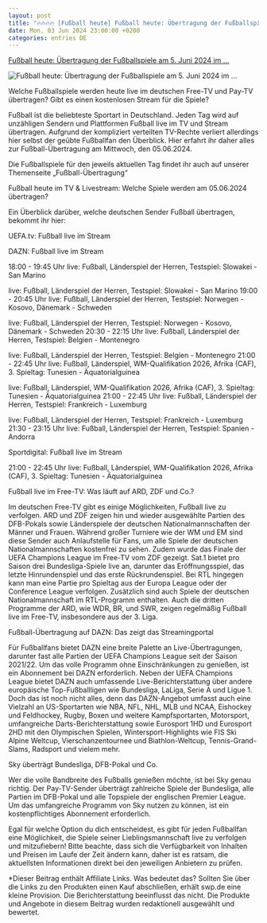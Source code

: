 ```yaml
---
layout: post
title: "🔥🔥🔥🔥 [Fußball heute] Fußball heute: Übertragung der Fußballspiele am 5. Juni 2024 im ..."
date: Mon, 03 Jun 2024 23:00:00 +0200
categories: entries DE
---
```

[Fußball heute: Übertragung der Fußballspiele am 5. Juni 2024 im ...](https://www.swp.de/sport/fussball-heute-uebertragung-der-fussballspiele-am-4-juni-2024-im-livestream-und-free-tv-73924865.html)

![Fußball heute: Übertragung der Fußballspiele am 5. Juni 2024 im ...](https://www.swp.de/imgs/07/1/3/3/9/7/6/4/6/9/tok_e9e5b9057b98dc0891287dc045551909/w1200_h675_x750_y422_LD_95dzsfVJgAji-77c3cf585422768c.jpeg)

Welche Fußballspiele werden heute live im deutschen Free-TV und Pay-TV übertragen? Gibt es einen kostenlosen Stream für die Spiele?

Fußball ist die beliebteste Sportart in Deutschland. Jeden Tag wird auf unzähligen Sendern und Plattformen Fußball live im TV und Stream übertragen. Aufgrund der kompliziert verteilten TV-Rechte verliert allerdings hier selbst der geübte Fußballfan den Überblick. Hier erfahrt ihr daher alles zur Fußball-Übertragung am Mittwoch, den 05.06.2024.

Die Fußballspiele für den jeweils aktuellen Tag findet ihr auch auf unserer Themenseite „Fußball-Übertragung“

Fußball heute im TV & Livestream: Welche Spiele werden am 05.06.2024 übertragen?

Ein Überblick darüber, welche deutschen Sender Fußball übertragen, bekommt ihr hier:

UEFA.tv: Fußball live im Stream

DAZN: Fußball live im Stream

18:00 - 19:45 Uhr live: Fußball, Länderspiel der Herren, Testspiel: Slowakei - San Marino

live: Fußball, Länderspiel der Herren, Testspiel: Slowakei - San Marino 19:00 - 20:45 Uhr live: Fußball, Länderspiel der Herren, Testspiel: Norwegen - Kosovo, Dänemark - Schweden

live: Fußball, Länderspiel der Herren, Testspiel: Norwegen - Kosovo, Dänemark - Schweden 20:30 - 22:15 Uhr live: Fußball, Länderspiel der Herren, Testspiel: Belgien - Montenegro

live: Fußball, Länderspiel der Herren, Testspiel: Belgien - Montenegro 21:00 - 22:45 Uhr live: Fußball, Länderspiel, WM-Qualifikation 2026, Afrika (CAF), 3. Spieltag: Tunesien - Äquatorialguinea

live: Fußball, Länderspiel, WM-Qualifikation 2026, Afrika (CAF), 3. Spieltag: Tunesien - Äquatorialguinea 21:00 - 22:45 Uhr live: Fußball, Länderspiel der Herren, Testspiel: Frankreich - Luxemburg

live: Fußball, Länderspiel der Herren, Testspiel: Frankreich - Luxemburg 21:30 - 23:15 Uhr live: Fußball, Länderspiel der Herren, Testspiel: Spanien - Andorra

Sportdigital: Fußball live im Stream

21:00 - 22:45 Uhr live: Fußball, Länderspiel, WM-Qualifikation 2026, Afrika (CAF), 3. Spieltag: Tunesien - Äquatorialguinea

Fußball live im Free-TV: Was läuft auf ARD, ZDF und Co.?

Im deutschen Free-TV gibt es einige Möglichkeiten, Fußball live zu verfolgen. ARD und ZDF zeigen hin und wieder ausgewählte Partien des DFB-Pokals sowie Länderspiele der deutschen Nationalmannschaften der Männer und Frauen. Während großer Turniere wie der WM und EM sind diese Sender auch Anlaufstelle für Fans, um alle Spiele der deutschen Nationalmannschaften kostenfrei zu sehen. Zudem wurde das Finale der UEFA Champions League im Free-TV vom ZDF gezeigt. Sat.1 bietet pro Saison drei Bundesliga-Spiele live an, darunter das Eröffnungsspiel, das letzte Hinrundenspiel und das erste Rückrundenspiel. Bei RTL hingegen kann man eine Partie pro Spieltag aus der Europa League oder der Conference League verfolgen. Zusätzlich sind auch Spiele der deutschen Nationalmannschaft im RTL-Programm enthalten. Auch die dritten Programme der ARD, wie WDR, BR, und SWR, zeigen regelmäßig Fußball live im Free-TV, insbesondere aus der 3. Liga.

Fußball-Übertragung auf DAZN: Das zeigt das Streamingportal

Für Fußballfans bietet DAZN eine breite Palette an Live-Übertragungen, darunter fast alle Partien der UEFA Champions League seit der Saison 2021/22. Um das volle Programm ohne Einschränkungen zu genießen, ist ein Abonnement bei DAZN erforderlich. Neben der UEFA Champions League bietet DAZN auch umfassende Live-Berichterstattung über andere europäische Top-Fußballligen wie Bundesliga, LaLiga, Serie A und Ligue 1. Doch das ist noch nicht alles, denn das DAZN-Angebot umfasst auch eine Vielzahl an US-Sportarten wie NBA, NFL, NHL, MLB und NCAA, Eishockey und Feldhockey, Rugby, Boxen und weitere Kampfsportarten, Motorsport, umfangreiche Darts-Berichterstattung sowie Eurosport 1HD und Eurosport 2HD mit den Olympischen Spielen, Wintersport-Highlights wie FIS Ski Alpine Weltcup, Vierschanzentournee und Biathlon-Weltcup, Tennis-Grand-Slams, Radsport und vielem mehr.

Sky überträgt Bundesliga, DFB-Pokal und Co.

Wer die volle Bandbreite des Fußballs genießen möchte, ist bei Sky genau richtig. Der Pay-TV-Sender überträgt zahlreiche Spiele der Bundesliga, alle Partien im DFB-Pokal und alle Topspiele der englischen Premier League. Um das umfangreiche Programm von Sky nutzen zu können, ist ein kostenpflichtiges Abonnement erforderlich.

Egal für welche Option du dich entscheidest, es gibt für jeden Fußballfan eine Möglichkeit, die Spiele seiner Lieblingsmannschaft live zu verfolgen und mitzufiebern! Bitte beachte, dass sich die Verfügbarkeit von Inhalten und Preisen im Laufe der Zeit ändern kann, daher ist es ratsam, die aktuellsten Informationen direkt bei den jeweiligen Anbietern zu prüfen.

*Dieser Beitrag enthält Affiliate Links. Was bedeutet das? Sollten Sie über die Links zu den Produkten einen Kauf abschließen, erhält swp.de eine kleine Provision. Die Berichterstattung beeinflusst das nicht. Die Produkte und Angebote in diesem Beitrag wurden redaktionell ausgewählt und bewertet.

